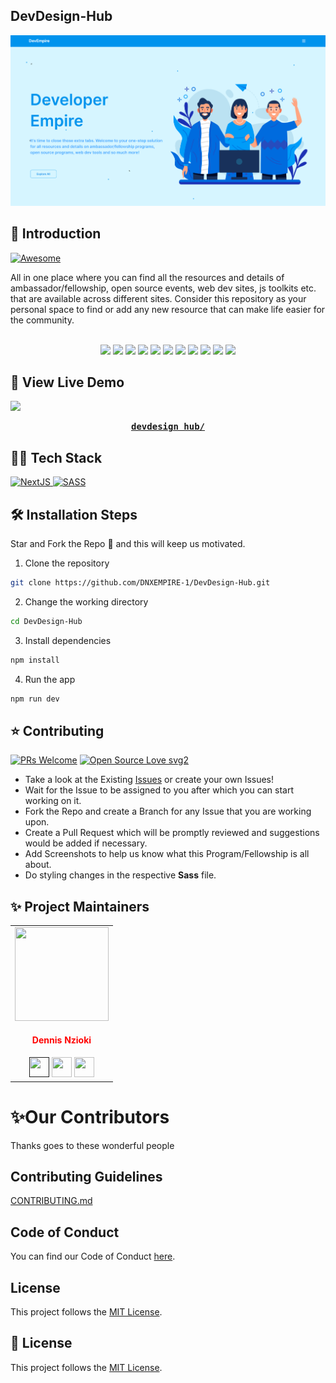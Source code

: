 ## DevDesign-Hub
![DevDesign-Hub](https://github.com/DNXEMPIRE-1/DevDesign-Hub/blob/main/public/images/DevDesign-Hub.png)

## 📌 Introduction

<a href="https://awesome.re" target="_blank" rel="noopener noreferrer">
  <img src="https://awesome.re/badge.svg" alt="Awesome" />
</a>

All in one place where you can find all the resources and details of ambassador/fellowship, open source events, web dev sites, js toolkits  etc. that are available across different sites. Consider this repository as your personal space to find or add any new resource that can make life easier for the community.
<div align="center">
<!-- <img src="https://forthebadge.com/images/badges/built-with-love.svg" />
<img src="https://forthebadge.com/images/badges/uses-brains.svg" />
<img src="https://forthebadge.com/images/badges/powered-by-responsibility.svg" /> -->
   <br>
<img src="https://img.shields.io/github/repo-size/DNXEMPIRE-1/DevDesign-Hub" />
	<img src="https://img.shields.io/github/issues/DNXEMPIRE-1/DevDesign-Hub" />
	<img src="https://img.shields.io/github/issues-raw/DNXEMPIRE-1/DevDesign-Hub" />
	<img src="https://img.shields.io/github/issues-pr/DNXEMPIRE-1/DevDesign-Hub" />
	<img src="https://img.shields.io/github/issues-closed-raw/DNXEMPIRE-1/DevDesign-Hub" />
	<img src="https://img.shields.io/github/issues-pr-closed-raw/DNXEMPIRE-1/DevDesign-Hub" />
	<img src="https://img.shields.io/github/license/DNXEMPIRE-1/DevDesign-Hub" />
	<img src="https://img.shields.io/github/forks/DNXEMPIRE-1/DevDesign-Hub" />
	<img src="https://img.shields.io/github/stars/DNXEMPIRE-1/DevDesign-Hub" />
	<img src="https://img.shields.io/github/contributors/DNXEMPIRE-1/DevDesign-Hub" />
	<img src="https://img.shields.io/github/last-commit/DNXEMPIRE-1/DevDesign-Hub" />
	</div>
	
	
##  🚀 View Live Demo
<img src="https://img.shields.io/badge/website-up-greene" />
<pre><center><a href="https://devdesignhub.vercel.app/"><b>devdesign hub/</b></a></center></pre>

## 👨‍💻 Tech Stack
<a href="https://nextjs.org/docs" target="_blank" rel="noopener noreferrer">
  <img src="https://img.shields.io/badge/Next-black?style=for-the-badge&logo=next.js&logoColor=white" alt="NextJS" />
</a>

<a href="https://sass-lang.com/" target="_blank" rel="noopener noreferrer">
  <img src="https://img.shields.io/badge/SASS-hotpink.svg?style=for-the-badge&logo=SASS&logoColor=white" alt="SASS" />
</a>

## 🛠️ Installation Steps
Star and Fork the Repo 🌟 and this will keep us motivated.

1. Clone the repository

```bash
git clone https://github.com/DNXEMPIRE-1/DevDesign-Hub.git
```

2. Change the working directory

```bash
cd DevDesign-Hub
```

3. Install dependencies

```bash
npm install
```

4. Run the app

```bash
npm run dev
```

## ⭐ Contributing
[![PRs Welcome](https://img.shields.io/badge/PRs-welcome-brightgreen.svg?style=flat-square)](http://makeapullrequest.com)
[![Open Source Love svg2](https://badges.frapsoft.com/os/v2/open-source.svg?v=103)](https://github.com/ellerbrock/open-source-badges/)

- Take a look at the Existing [Issues](https://github.com/DNXEMPIRE-1/DevDesign-Hub/issues) or create your own Issues!
- Wait for the Issue to be assigned to you after which you can start working on it.
- Fork the Repo and create a Branch for any Issue that you are working upon.
- Create a Pull Request which will be promptly reviewed and suggestions would be added if necessary.
- Add Screenshots to help us know what this Program/Fellowship is all about.
- Do styling changes in the respective **Sass** file.


## ✨ Project Maintainers

<table>
<tr>
<td align="center"><a href="https://github.com/DNXEMPIRE-1"><img src="https://avatars.githubusercontent.com/u/89406534?v=4" width=150px height=150px /></a></br> <h4 style="color:red;">Dennis Nzioki</h4>
<a href=""><img src="https://img.icons8.com/fluency/50/000000/link.png" width="32px" height="32px"></a>
<a href="https://www.linkedin.com/in/dennisnzioki/"><img src="https://img.icons8.com/fluency/50/000000/linkedin.png" width="32px" height="32px"></a>
<a href="https://www.twitter.com/dnx_empire/"><img src="https://img.icons8.com/color/48/000000/twitter.png" width="32px" height="32px"></a></td>

</tr>
</table>


# ✨Our Contributors

Thanks goes to these wonderful people

<!-- ALL-CONTRIBUTORS-LIST:START - Do not remove or modify this section -->

## Contributing Guidelines

[CONTRIBUTING.md](/CONTRIBUTING.md)

## Code of Conduct

You can find our Code of Conduct [here](/CODE_OF_CONDUCT.md).

## License

This project follows the [MIT License](/LICENSE).


## 📃 License

This project follows the [MIT License](/LICENSE).
